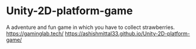 # Unity-2D-platform-game
A adventure and fun  game in which you have to collect strawberries.
https://gaminglab.tech/
 https://ashishmittal33.github.io/Unity-2D-platform-game/

